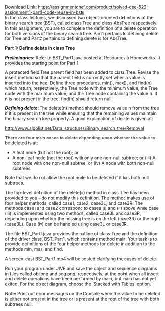 Download Link: https://assignmentchef.com/product/solved-cse-522-assignment1-part1-code-reuse-in-bsts
<br>
In the class lectures, we discussed two object-oriented definitions of the binary search tree (BST), called class Tree and class AbsTree respectively.  In this assignment, you are to complete the definition of a delete operation for both versions of the binary search tree.    Part1 pertains to defining delete for Tree and Part2 pertains to defining delete is for AbsTree.

<strong>Part 1:  Define delete in class Tree </strong>

<strong><em>Preliminaries</em>:  </strong>Refer to BST_Part1.java posted at Resources à Homeworks.  It provides the starting point for Part 1.

A protected field Tree parent field has been added to class Tree.   Revise the insert method so that the parent field is correctly set when a value is inserted into the tree.   Define three procedures,  min(), max(), and find(n) which return, respectively, the Tree node with the minimum value, the Tree node with the maximum value, and the Tree node containing the value n.  If n is not present in the tree, find(n) should return null.

<strong><em>Defining delete</em>:  </strong> The delete(n) method should remove value n from the tree if it is present in the tree while ensuring that the remaining values maintain the binary search tree property.   A good explanation of delete is given at:

http://www.algolist.net/Data_structures/Binary_search_tree/Removal

There are four main cases to delete depending upon whether the value to be deleted is at:

<ul>

 <li>A leaf node (but not the root); or</li>

 <li>A non-leaf node (not the root) with only one non-null subtree; or (iii) A root node with one non-null subtree; or (iv) A node with both non-null subtrees.</li>

</ul>

Note that we do not allow the root node to be deleted if it has both null subtrees.

The top-level definition of the delete(n) method in class Tree has been provided to you – do not modify this definition.  The method makes use of four helper methods, called case1, case2, case3L, and case3R.  The methods case1 and case2 correspond to cases (i) and (ii) above while case (iii) is implemented using two methods, called case3L and case3R, depending upon whether the missing tree is on the left (case3R) or the right (case3L). Case (iv) can be handled using case3L or case3R.

The file BST_Part1.java provides the outline of class Tree and the definition of the driver class, BST_Part1, which contains method main.  Your task is to provide definitions of the four helper methods for delete in addition to the methods min, max, and find.




A screen-cast BST_Part1.mp4 will be posted clarifying the cases of delete.

Run your program under JIVE and save the object and sequence diagrams in files called obj.png and seq.png, respectively, at the point when all insert and delete operations have been performed by main, but main has not yet exited.   For the object diagram, choose the ‘Stacked with Tables’ option.

Note<strong>:  </strong>Print out error messages on the Console when the value to be deleted is either not present in the tree or is present at the root of the tree with both subtrees null.